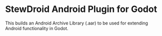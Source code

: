 # StewDroid Android Plugin for Godot

This builds an Android Archive Library (.aar) to be used for extending Android functionality in Godot.

